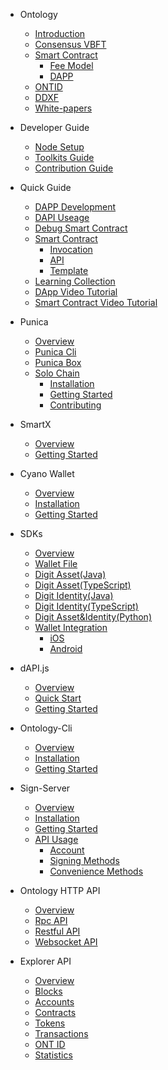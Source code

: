 - Ontology
  - [Introduction](docs-kr/DeveloperGuide/introduction.md)
  - [Consensus VBFT](docs-kr/DeveloperGuide/02-VBFT-introduction.md)
  - [Smart Contract](docs-kr/DeveloperGuide/smartcontract/00-introduction-sc.md)
      - [Fee Model](docs-kr/DeveloperGuide/smartcontract/03-fee-model.md)
      - [DAPP](docs-kr/DeveloperGuide/smartcontract/04-dapp.md)
  - [ONTID](docs-kr/DeveloperGuide/04-ontid.md)
  - [DDXF](docs-kr/DeveloperGuide/05-ddxf.md)
  - [White-papers](docs-kr/DeveloperGuide/06-white-papers.md)
- Developer Guide
  - [Node Setup](docs-kr/DeveloperGuide/01-installation.md)
  - [Toolkits Guide](docs-kr/DeveloperGuide/tools.md)
  - [Contribution Guide](docs-kr/DeveloperGuide/07-contributions-guide.md)
- Quick Guide
  - [DAPP Development](docs-kr/Tutorials/00-dapp_development.md)  
  - [DAPI Useage](docs-kr/Tutorials/06-dapi-useage.md)  
  - [Debug Smart Contract](docs-kr/Tutorials/01-debug-a-Smart-Contract.md)
  - [Smart Contract](docs-kr/DeveloperGuide/smartcontract/02-deployment.md)
      - [Invocation](docs-kr/DeveloperGuide/smartcontract/01-invocation.md)
      - [API](docs-kr/DeveloperGuide/smartcontract/05-sc-api.md)
      - [Template](docs-kr/Tutorials/02-smartcontract-template.md)
  - [Learning Collection](docs-kr/Tutorials/03-docs-collect.md)
  - [DApp Video Tutorial](docs-kr/Tutorials/04-learning-dapp-video.md)
  - [Smart Contract Video Tutorial](docs-kr/Tutorials/05-learning-sc-video.md)
- Punica
  - [Overview](docs-kr/Punica/punica.md)
  - [Punica Cli](docs-kr/Punica/punica-cli.md)
  - [Punica Box](docs-kr/Punica/punica-box.md)
  - [Solo Chain](docs-kr/Punica/solo-chain/00-overview.md)
      - [Installation](docs-kr/Punica/solo-chain/01-installation.md)
      - [Getting Started](docs-kr/Punica/solo-chain/02-getting-started.md)
      - [Contributing](docs-kr/Punica/solo-chain/03-contributing.md)
- SmartX
  - [Overview](docs-kr/SmartX/00-overview.md)
  - [Getting Started](docs-kr/SmartX/01-getting-started.md)

- Cyano Wallet
  - [Overview](docs-kr/Cyano/00-overview.md)
  - [Installation](docs-kr/Cyano/01-installation.md)
  - [Getting Started](docs-kr/Cyano/02-getting-started.md)
- SDKs
  - [Overview](docs-kr/SDKs/00-overview.md)
  - [Wallet File](docs-kr/SDKs/01-wallet-file-specification.md)
  - [Digit Asset(Java)](docs-kr/SDKs/java-sdk.md)
  - [Digit Asset(TypeScript)](docs-kr/SDKs/ts-sdk.md)
  - [Digit Identity(Java)](docs-kr/SDKs/java-sdk-ontid.md)
  - [Digit Identity(TypeScript)](docs-kr/SDKs/ts-sdk-ontid.md)
  - [Digit Asset&Identity(Python)](docs-kr/SDKs/python-sdk.md)
  - [Wallet Integration](docs-kr/SDKs/02-wallet-intergration.md)
      - [iOS](docs-kr/SDKs/ontology_wallet_dev_ts_sdk_en.md)
      - [Android](docs-kr/SDKs/ontology_wallet_dev_android_en.md)
- dAPI.js
  - [Overview](docs-kr/dApi/00-overview.md)
  - [Quick Start](docs-kr/dApi/01-quickstart.md)
  - [Getting Started](docs-kr/dApi/02-getting-started.md)

- Ontology-Cli
  - [Overview](docs-kr/OntologyCli/overview.md)
  - [Installation](docs-kr/OntologyCli/installation.md)
  - [Getting Started](docs-kr/OntologyCli/getting-started.md)

- Sign-Server
  - [Overview](docs-kr/SignServer/00-overview.md)
  - [Installation](docs-kr/SignServer/01-installation.md)
  - [Getting Started](docs-kr/SignServer/02-getting-started.md)
  - [API Usage](docs-kr/SignServer/03-api-usage.md)
      - [Account](docs-kr/SignServer/04-api-account-methods.md)
      - [Signing Methods](docs-kr/SignServer/05-api-signing-methods.md)
      - [Convenience Methods](docs-kr/SignServer/06-api-signing-convinience-methods.md)
  
- Ontology HTTP API
  - [Overview](docs-kr/API/00-overview.md)
  - [Rpc API](docs-kr/API/01-rpc_api.md)
  - [Restful API](docs-kr/API/02-restful_api.md)
  - [Websocket API](docs-kr/API/03-websocket_api.md)
  
- Explorer API
  - [Overview](docs-kr/explorer/overview.md)
  - [Blocks](docs-kr/explorer/blocks.md)
  - [Accounts](docs-kr/explorer/accounts.md)
  - [Contracts](docs-kr/explorer/contracts.md)
  - [Tokens](docs-kr/explorer/tokens.md)
  - [Transactions](docs-kr/explorer/transactions.md)
  - [ONT ID](docs-kr/explorer/ontid.md)
  - [Statistics](docs-kr/explorer/statistics.md)   
  